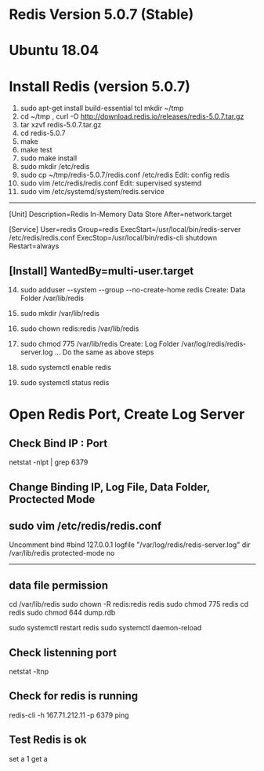 # Redis Version 5.0.7 (Stable)
# Ubuntu 18.04
# Install Redis (version 5.0.7)
1) sudo apt-get install build-essential tcl
mkdir ~/tmp
2) cd ~/tmp , curl -O http://download.redis.io/releases/redis-5.0.7.tar.gz
3) tar xzvf redis-5.0.7.tar.gz
4) cd redis-5.0.7
5) make
6) make test
7) sudo make install
8) sudo mkdir /etc/redis
9) sudo cp ~/tmp/redis-5.0.7/redis.conf /etc/redis
Edit: config redis
10) sudo vim /etc/redis/redis.conf
Edit: supervised systemd
11) sudo vim /etc/systemd/system/redis.service
-------------------------------------
[Unit]
Description=Redis In-Memory Data Store
After=network.target

[Service]
User=redis
Group=redis
ExecStart=/usr/local/bin/redis-server /etc/redis/redis.conf
ExecStop=/usr/local/bin/redis-cli shutdown
Restart=always

[Install]
WantedBy=multi-user.target
-------------------------------------
14) sudo adduser --system --group --no-create-home redis
Create: Data Folder /var/lib/redis
15) sudo mkdir /var/lib/redis
16) sudo chown redis:redis /var/lib/redis
17) sudo chmod 775 /var/lib/redis
Create: Log Folder /var/log/redis/redis-server.log
... Do the same as above steps

18) sudo systemctl enable redis
19) sudo systemctl status redis

# Open Redis Port, Create Log Server
## Check Bind IP : Port
netstat -nlpt | grep 6379
## Change Binding IP, Log File, Data Folder, Proctected Mode
sudo vim /etc/redis/redis.conf
-----------------
Uncomment bind
#bind 127.0.0.1
logfile "/var/log/redis/redis-server.log"
dir /var/lib/redis
protected-mode no

-----------------
## data file permission
cd /var/lib/redis
sudo chown -R redis:redis redis
sudo chmod 775 redis
cd redis
sudo chmod 644 dump.rdb

sudo systemctl restart redis
sudo systemctl daemon-reload

## Check listenning port
netstat -ltnp

## Check for redis is running
redis-cli -h 167.71.212.11 -p 6379 ping

## Test Redis is ok
set a 1
get a
